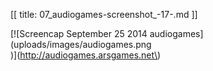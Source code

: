 [[
title: 07_audiogames-screenshot_-17-.md
]]

\[\!\[Screencap September 25 2014 audiogames\]\(uploads/images/audiogames.png\
)\]\(http://audiogames.arsgames.net\)
